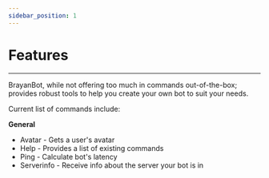 ```yaml
---
sidebar_position: 1
---
```


# Features
---

BrayanBot, while not offering too much in commands out-of-the-box; provides robust tools to help you create your own bot to suit your needs.

Current list of commands include:

**General**

- Avatar - Gets a user's avatar
- Help - Provides a list of existing commands
- Ping - Calculate bot's latency
- Serverinfo - Receive info about the server your bot is in
